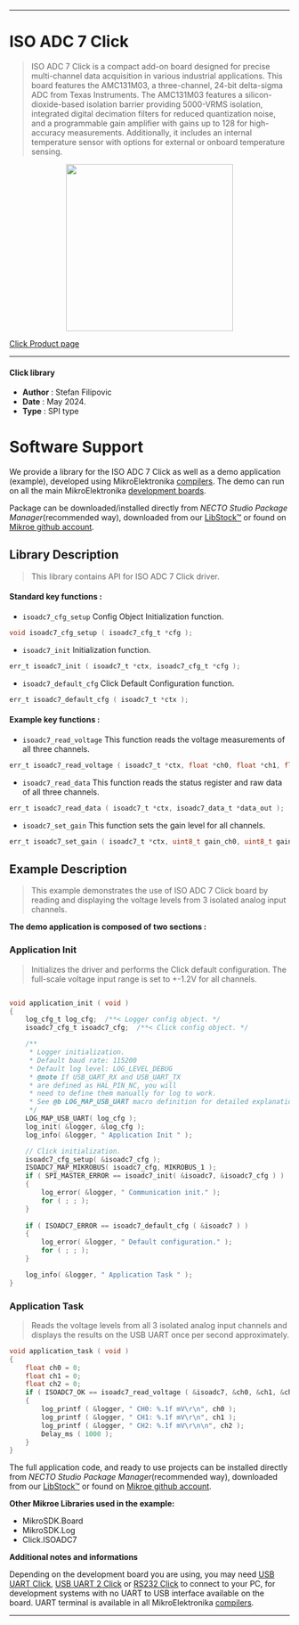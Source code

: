 
---
# ISO ADC 7 Click

> ISO ADC 7 Click is a compact add-on board designed for precise multi-channel data acquisition in various industrial applications. This board features the AMC131M03, a three-channel, 24-bit delta-sigma ADC from Texas Instruments. The AMC131M03 features a silicon-dioxide-based isolation barrier providing 5000-VRMS isolation, integrated digital decimation filters for reduced quantization noise, and a programmable gain amplifier with gains up to 128 for high-accuracy measurements. Additionally, it includes an internal temperature sensor with options for external or onboard temperature sensing.

<p align="center">
  <img src="https://download.mikroe.com/images/click_for_ide/isoadc7_click.png" height=300px>
</p>

[Click Product page](https://www.mikroe.com/iso-adc-7-click)

---


#### Click library

- **Author**        : Stefan Filipovic
- **Date**          : May 2024.
- **Type**          : SPI type


# Software Support

We provide a library for the ISO ADC 7 Click
as well as a demo application (example), developed using MikroElektronika
[compilers](https://www.mikroe.com/necto-studio).
The demo can run on all the main MikroElektronika [development boards](https://www.mikroe.com/development-boards).

Package can be downloaded/installed directly from *NECTO Studio Package Manager*(recommended way), downloaded from our [LibStock&trade;](https://libstock.mikroe.com) or found on [Mikroe github account](https://github.com/MikroElektronika/mikrosdk_click_v2/tree/master/clicks).

## Library Description

> This library contains API for ISO ADC 7 Click driver.

#### Standard key functions :

- `isoadc7_cfg_setup` Config Object Initialization function.
```c
void isoadc7_cfg_setup ( isoadc7_cfg_t *cfg );
```

- `isoadc7_init` Initialization function.
```c
err_t isoadc7_init ( isoadc7_t *ctx, isoadc7_cfg_t *cfg );
```

- `isoadc7_default_cfg` Click Default Configuration function.
```c
err_t isoadc7_default_cfg ( isoadc7_t *ctx );
```

#### Example key functions :

- `isoadc7_read_voltage` This function reads the voltage measurements of all three channels.
```c
err_t isoadc7_read_voltage ( isoadc7_t *ctx, float *ch0, float *ch1, float *ch2 );
```

- `isoadc7_read_data` This function reads the status register and raw data of all three channels.
```c
err_t isoadc7_read_data ( isoadc7_t *ctx, isoadc7_data_t *data_out );
```

- `isoadc7_set_gain` This function sets the gain level for all channels.
```c
err_t isoadc7_set_gain ( isoadc7_t *ctx, uint8_t gain_ch0, uint8_t gain_ch1, uint8_t gain_ch2 );
```

## Example Description

> This example demonstrates the use of ISO ADC 7 Click board by reading and displaying the voltage levels from 3 isolated analog input channels.

**The demo application is composed of two sections :**

### Application Init

> Initializes the driver and performs the Click default configuration. The full-scale voltage input range is set to +-1.2V for all channels.

```c

void application_init ( void )
{
    log_cfg_t log_cfg;  /**< Logger config object. */
    isoadc7_cfg_t isoadc7_cfg;  /**< Click config object. */

    /** 
     * Logger initialization.
     * Default baud rate: 115200
     * Default log level: LOG_LEVEL_DEBUG
     * @note If USB_UART_RX and USB_UART_TX 
     * are defined as HAL_PIN_NC, you will 
     * need to define them manually for log to work. 
     * See @b LOG_MAP_USB_UART macro definition for detailed explanation.
     */
    LOG_MAP_USB_UART( log_cfg );
    log_init( &logger, &log_cfg );
    log_info( &logger, " Application Init " );

    // Click initialization.
    isoadc7_cfg_setup( &isoadc7_cfg );
    ISOADC7_MAP_MIKROBUS( isoadc7_cfg, MIKROBUS_1 );
    if ( SPI_MASTER_ERROR == isoadc7_init( &isoadc7, &isoadc7_cfg ) )
    {
        log_error( &logger, " Communication init." );
        for ( ; ; );
    }
    
    if ( ISOADC7_ERROR == isoadc7_default_cfg ( &isoadc7 ) )
    {
        log_error( &logger, " Default configuration." );
        for ( ; ; );
    }

    log_info( &logger, " Application Task " );
}

```

### Application Task

> Reads the voltage levels from all 3 isolated analog input channels and displays the results on the USB UART once per second approximately.

```c
void application_task ( void )
{
    float ch0 = 0;
    float ch1 = 0;
    float ch2 = 0;
    if ( ISOADC7_OK == isoadc7_read_voltage ( &isoadc7, &ch0, &ch1, &ch2 ) )
    {
        log_printf ( &logger, " CH0: %.1f mV\r\n", ch0 );
        log_printf ( &logger, " CH1: %.1f mV\r\n", ch1 );
        log_printf ( &logger, " CH2: %.1f mV\r\n\n", ch2 );
        Delay_ms ( 1000 );
    }
}
```

The full application code, and ready to use projects can be installed directly from *NECTO Studio Package Manager*(recommended way), downloaded from our [LibStock&trade;](https://libstock.mikroe.com) or found on [Mikroe github account](https://github.com/MikroElektronika/mikrosdk_click_v2/tree/master/clicks).

**Other Mikroe Libraries used in the example:**

- MikroSDK.Board
- MikroSDK.Log
- Click.ISOADC7

**Additional notes and informations**

Depending on the development board you are using, you may need
[USB UART Click](https://www.mikroe.com/usb-uart-click),
[USB UART 2 Click](https://www.mikroe.com/usb-uart-2-click) or
[RS232 Click](https://www.mikroe.com/rs232-click) to connect to your PC, for
development systems with no UART to USB interface available on the board. UART
terminal is available in all MikroElektronika
[compilers](https://shop.mikroe.com/compilers).

---
